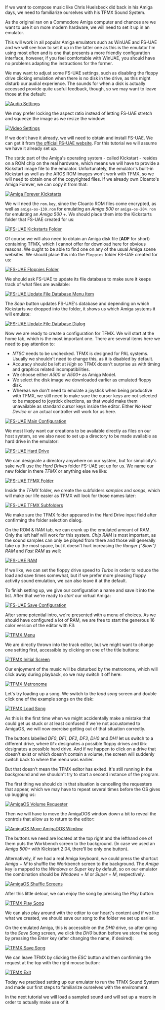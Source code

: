 <!-- 
.. title: TFMX Tutorial 1
.. slug: tfmx-tutorial-1
.. date: 2016-11-17 19:43:42 UTC+01:00
.. tags: Amiga,TFMX,music,tutorial
.. category: Tutorial
.. link: 
.. description: How to set up a TFMX Sound Editor environment in FS-UAE.
.. type: text
-->

If we want to compose music like Chris Huelsbeck did back in his Amiga days,
we need to familiarize ourselves with his TFMX Sound System.

As the original ran on a Commodore Amiga computer and chances are we want to
use it on more modern hardware, we will need to set it up in an emulator.

This will work in all popular Amiga emulators such as WinUAE and FS-UAE and we
will see how to set it up in the latter one as this is the emulator I'm using
most often and is one that presents a more friendly configuration interface,
however, if you feel comfortable with WinUAE, you should have no problems
adapting the instructions for the former.

We may want to adjust some FS-UAE settings, such as disabling the floppy drive
clicking emulation when there is no disk in the drive, as this might disturb
our audial experience. The sounds for when a disk is actually accessed provide
quite useful feedback, though, so we may want to leave those at the default:

[![Audio Settings][audio-settings-inline]][audio-settings-full]

We may prefer locking the aspect ratio instead of letting FS-UAE stretch and
squeeze the image as we resize the window:

[![Video Settings][video-settings-inline]][video-settings-full]

If we don't have it already, we will need to obtain and install FS-UAE. We can
get it from [the official FS-UAE website](https://fs-uae.net/download). For
this tutorial we will assume we have it already set up.

The static part of the Amiga's operating system - called Kickstart - resides on
a ROM chip on the real hardware, which means we will have to provide a
Kickstart image file to the emulator. Unfortunately, the emulator's built-in
Kickstart as well as the AROS ROM images won't work with TFMX, so we will need
to obtain one of the copyrighted files. If we already own Cloanto's Amiga
Forever, we can copy it from that:

[![Amiga Forever Kickstarts][cloanto-kickstarts-inline]][cloanto-kickstarts-full]

We will need the `rom.key`, since the Cloanto ROM files come encrypted, as well
as `amiga-os-130.rom` for emulating an *Amiga 500* or `amiga-os-204.rom` for
emulating an *Amiga 500 +*. We should place them into the Kickstarts folder
that FS-UAE created for us:

[![FS-UAE Kickstarts Folder][kickstarts-folder-inline]][kickstarts-folder-full]

Of course we will also need to obtain an Amiga disk file (__ADF__ for short)
containing TFMX, which I cannot offer for download here for obvious reasons.
We ought to be able to find one on any of the usual Amiga scene websites. We
should place this into the `Floppies` folder FS-UAE created for us:

[![FS-UAE Floppies Folder][floppies-folder-inline]][floppies-folder-full]

We should ask FS-UAE to update its file database to make sure it keeps track
of what files are available:

[![FS-UAE Update File Database Menu Item][file-database-menu-inline]][file-database-menu-full]

The _Scan_ button updates FS-UAE's database and depending on which Kickstarts
we dropped into the folder, it shows us which Amiga systems it will emulate:

[![FS-UAE Update File Database Dialog][file-database-dialog-inline]][file-database-dialog-full]

Now we are ready to create a configuration for TFMX. We will start at the home
tab, which is the most important one. There are several items here we need to
pay attention to:

* _NTSC_ needs to be unchecked. TFMX is designed for PAL systems. Usually we
  shouldn't need to change this, as it is disabled by default.
* Accuracy should be left at _High_ so TFMX doesn't surprise us with timing
  and graphics related incompatibilities.
* We choose either *A500* or *A500+* as Amiga Model.
* We select the disk image we downloaded earlier as emulated floppy disk.
* Whereas we don't need to emulate a joystick when being productive with TFMX,
  we still need to make sure the cursor keys are not selected to be mapped to
  joystick directions, as that would make them unavailable as standard cursor
  keys inside the editor. Either _No Host Device_ or an actual controller will
  work for us here.

[![FS-UAE Main Configuration][main-config-inline]][main-config-full]

We most likely want our creations to be available directly as files on our host
system, so we also need to set up a directory to be made available as hard
drive in the emulator:

[![FS-UAE Hard Drive][hard-drive-inline]][hard-drive-full]

We can designate a directory anywhere on our system, but for simplicity's sake
we'll use the _Hard Drives_ folder FS-UAE set up for us. We name our new folder
in there _TFMX_ or anything else we like:

[![FS-UAE TFMX Folder][tfmx-folder-inline]][tfmx-folder-full]

Inside the _TFMX_ folder, we create the subfolders _samples_ and _songs_, which
will make our life easier as TFMX will look for those names later:

[![FS-UAE TFMX Subfolders][tfmx-subfolders-inline]][tfmx-subfolders-full]

We make sure the TFMX folder appeared in the Hard Drive input field after
confirming the folder selection dialog.

On the ROM & RAM tab, we can crank up the emulated amount of RAM. Only the left
half will work for this system. _Chip RAM_ is most important, as the sound
samples can only be played from there and those will generally take up the most
space, but it doesn't hurt increasing the _Ranger ("Slow") RAM_ and _Fast RAM_
as well:

[![FS-UAE RAM][ram-inline]][ram-full]

If we like, we can set the floppy drive speed to _Turbo_ in order to reduce the
load and save times somewhat, but if we prefer more pleasing floppy activity
sound emulation, we can also leave it at the default.

To finish setting up, we give our configuration a name and save it into the
list. After that we're ready to _start_ our virtual Amiga:

[![FS-UAE Save Configuration][save-config-inline]][save-config-full]

After some potential intro, we're presented with a menu of choices. As we
should have configured a lot of RAM, we are free to start the generous 16 color
version of the editor with *F3*:

[![TFMX Menu][tfmx-menu-inline]][tfmx-menu-full]

We are directly thrown into the track editor, but we might want to change one
setting first, accessible by clicking on one of the title buttons:

[![TFMX Initial Screen][tfmx-initial-inline]][tfmx-initial-full]

Our enjoyment of the music will be disturbed by the metronome, which will click
away during playback, so we may switch it off here:

[![TFMX Metronome][tfmx-metronome-inline]][tfmx-metronome-full]

Let's try loading up a song. We switch to the _load song_ screen and double
click one of the example songs on the disk:

[![TFMX Load Song][tfmx-load-song-inline]][tfmx-load-song-full]

As this is the first time when we might accidentally make a mistake that could
get us stuck or at least confused if we're not accustomed to AmigaOS, we will
now exercise getting out of that situation correctly.

The buttons labelled _DF0_, _DF1_, _DF2_, _DF3_, _DH0_ and _DH1_ let us switch
to a different drive, where `DFx` designates a possible floppy drives and `DHx`
designates a possible hard drive. And if we happen to click on a drive that
doesn't exist or which doesn't contain a volume, the screen will suddenly
switch back to where the menu was earlier.

But that doesn't mean the TFMX editor has exited. It's still running in the
background and we shouldn't try to start a second instance of the program.

The first thing we should do in that situation is cancelling the requesters
that appear, which we may have to repeat several times before the OS gives up
bugging us:

[![AmigaOS Volume Requester][volume-requester-inline]][volume-requester-full]

Then we will have to move the AmigaDOS window down a bit to reveal the controls
that allow us to return to the editor:

[![AmigaOS Move AmigaDOS Window][move-window-inline]][move-window-full]

The buttons we need are located at the top right and the lefthand one of them
puts the Workbench screen to the background. (In case we used an *Amiga 500+*
with Kickstart 2.04, there'll be only one button).

Alternatively, if we had a real Amiga keyboard, we could press the shortcut
*Amiga* + *M* to shuffle the Workbench screen to the background. The *Amiga*
key is mapped to the *Windows* or *Super* key by default, so on our emulator
the combination should be *Windows* + *M* or *Super* + *M*, respectively.

[![AmigaOS Shuffle Screens][shuffle-screens-inline]][shuffle-screens-full]

After this little detour, we can enjoy the song by pressing the _Play_ button:

[![TFMX Play Song][tfmx-play-song-inline]][tfmx-play-song-full]

We can also play around with the editor to our heart's content and if we like
what we created, we should save our song to the folder we set up earlier.

On the emulated Amiga, this is accessible on the _DH0_ drive, so after going
to the _Save Song_ screen, we click the _DH0_ button before we store the song
by pressing the _Enter_ key (after changing the name, if desired):

[![TFMX Save Song][tfmx-save-song-inline]][tfmx-save-song-full]

We can leave TFMX by clicking the _ESC_ button and then confirming the request
at the top with the right mouse button:

[![TFMX Exit][tfmx-exit-inline]][tfmx-exit-full]

Today we practised setting up our emulator to run the TFMX Sound System and
made our first steps to familiarize ourselves with the environment.

In the next tutorial we will load a sampled sound and will set up a macro in
order to actually make use of it.


[audio-settings-full]: /images/tfmx-tutorial-1/01-fs-uae-settings-audio.png
[audio-settings-inline]: /images/tfmx-tutorial-1/01-fs-uae-settings-audio.thumbnail.png

[video-settings-full]: /images/tfmx-tutorial-1/02-fs-uae-settings-video.png
[video-settings-inline]: /images/tfmx-tutorial-1/02-fs-uae-settings-video.thumbnail.png

[cloanto-kickstarts-full]: /images/tfmx-tutorial-1/03-amiga-forever-kickstarts.png
[cloanto-kickstarts-inline]: /images/tfmx-tutorial-1/03-amiga-forever-kickstarts.thumbnail.png

[kickstarts-folder-full]: /images/tfmx-tutorial-1/04-fs-uae-kickstarts.png
[kickstarts-folder-inline]: /images/tfmx-tutorial-1/04-fs-uae-kickstarts.thumbnail.png

[floppies-folder-full]: /images/tfmx-tutorial-1/05-fs-uae-floppies.png
[floppies-folder-inline]: /images/tfmx-tutorial-1/05-fs-uae-floppies.thumbnail.png

[file-database-menu-full]: /images/tfmx-tutorial-1/06-fs-uae-update-file-database.png
[file-database-menu-inline]: /images/tfmx-tutorial-1/06-fs-uae-update-file-database.thumbnail.png

[file-database-dialog-full]: /images/tfmx-tutorial-1/07-fs-uae-update-file-database.png
[file-database-dialog-inline]: /images/tfmx-tutorial-1/07-fs-uae-update-file-database.thumbnail.png

[main-config-full]: /images/tfmx-tutorial-1/08-fs-uae-floppy-image.png
[main-config-inline]: /images/tfmx-tutorial-1/08-fs-uae-floppy-image.thumbnail.png

[hard-drive-full]: /images/tfmx-tutorial-1/09-fs-uae-hard-drive.png
[hard-drive-inline]: /images/tfmx-tutorial-1/09-fs-uae-hard-drive.thumbnail.png

[tfmx-folder-full]: /images/tfmx-tutorial-1/10-fs-uae-directory-tfmx.png
[tfmx-folder-inline]: /images/tfmx-tutorial-1/10-fs-uae-directory-tfmx.thumbnail.png

[tfmx-subfolders-full]: /images/tfmx-tutorial-1/11-fs-uae-directories-samples-songs.png
[tfmx-subfolders-inline]: /images/tfmx-tutorial-1/11-fs-uae-directories-samples-songs.thumbnail.png

[ram-full]: /images/tfmx-tutorial-1/12-fs-uae-ram.png
[ram-inline]: /images/tfmx-tutorial-1/12-fs-uae-ram.thumbnail.png

[save-config-full]: /images/tfmx-tutorial-1/13-fs-uae-save-config.png
[save-config-inline]: /images/tfmx-tutorial-1/13-fs-uae-save-config.thumbnail.png

[tfmx-menu-full]: /images/tfmx-tutorial-1/14-tfmx-menu.png
[tfmx-menu-inline]: /images/tfmx-tutorial-1/14-tfmx-menu.thumbnail.png

[tfmx-initial-full]: /images/tfmx-tutorial-1/15-tfmx-initial.png
[tfmx-initial-inline]: /images/tfmx-tutorial-1/15-tfmx-initial.thumbnail.png

[tfmx-metronome-full]: /images/tfmx-tutorial-1/16-tfmx-metronome.png
[tfmx-metronome-inline]: /images/tfmx-tutorial-1/16-tfmx-metronome.thumbnail.png

[tfmx-load-song-full]: /images/tfmx-tutorial-1/17-tfmx-load-song.png
[tfmx-load-song-inline]: /images/tfmx-tutorial-1/17-tfmx-load-song.thumbnail.png

[volume-requester-full]: /images/tfmx-tutorial-1/19-tfmx-wrong-drive.png
[volume-requester-inline]: /images/tfmx-tutorial-1/19-tfmx-wrong-drive.thumbnail.png

[move-window-full]: /images/tfmx-tutorial-1/20-tfmx-move-amigados-window.png
[move-window-inline]: /images/tfmx-tutorial-1/20-tfmx-move-amigados-window.thumbnail.png

[shuffle-screens-full]: /images/tfmx-tutorial-1/21-tfmx-shuffle-screens.png
[shuffle-screens-inline]: /images/tfmx-tutorial-1/21-tfmx-shuffle-screens.thumbnail.png

[tfmx-play-song-full]: /images/tfmx-tutorial-1/18-tfmx-play-song.png
[tfmx-play-song-inline]: /images/tfmx-tutorial-1/18-tfmx-play-song.thumbnail.png

[tfmx-save-song-full]: /images/tfmx-tutorial-1/22-tfmx-save-song.png
[tfmx-save-song-inline]: /images/tfmx-tutorial-1/22-tfmx-save-song.thumbnail.png

[tfmx-exit-full]: /images/tfmx-tutorial-1/23-tfmx-exit.png
[tfmx-exit-inline]: /images/tfmx-tutorial-1/23-tfmx-exit.thumbnail.png

